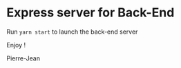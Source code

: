 # Express server for Back-End

Run `yarn start` to launch the back-end server

Enjoy !

Pierre-Jean
